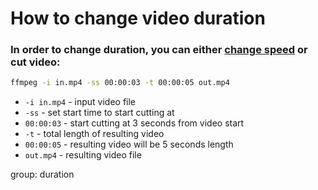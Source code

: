 # How to change video duration

### In order to change duration, you can either [change speed]() or cut video:

```bash
ffmpeg -i in.mp4 -ss 00:00:03 -t 00:00:05 out.mp4
```

- `-i in.mp4` - input video file
- `-ss` - set start time to start cutting at
- `00:00:03` - start cutting at 3 seconds from video start
- `-t` - total length of resulting video
- `00:00:05` - resulting video will be 5 seconds length
- `out.mp4` - resulting video file

group: duration


